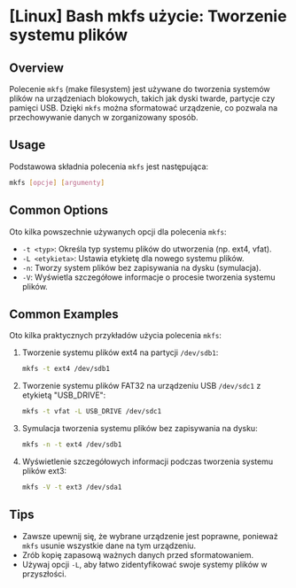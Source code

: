 # [Linux] Bash mkfs użycie: Tworzenie systemu plików

## Overview
Polecenie `mkfs` (make filesystem) jest używane do tworzenia systemów plików na urządzeniach blokowych, takich jak dyski twarde, partycje czy pamięci USB. Dzięki `mkfs` można sformatować urządzenie, co pozwala na przechowywanie danych w zorganizowany sposób.

## Usage
Podstawowa składnia polecenia `mkfs` jest następująca:

```bash
mkfs [opcje] [argumenty]
```

## Common Options
Oto kilka powszechnie używanych opcji dla polecenia `mkfs`:

- `-t <typ>`: Określa typ systemu plików do utworzenia (np. ext4, vfat).
- `-L <etykieta>`: Ustawia etykietę dla nowego systemu plików.
- `-n`: Tworzy system plików bez zapisywania na dysku (symulacja).
- `-V`: Wyświetla szczegółowe informacje o procesie tworzenia systemu plików.

## Common Examples
Oto kilka praktycznych przykładów użycia polecenia `mkfs`:

1. Tworzenie systemu plików ext4 na partycji `/dev/sdb1`:

   ```bash
   mkfs -t ext4 /dev/sdb1
   ```

2. Tworzenie systemu plików FAT32 na urządzeniu USB `/dev/sdc1` z etykietą "USB_DRIVE":

   ```bash
   mkfs -t vfat -L USB_DRIVE /dev/sdc1
   ```

3. Symulacja tworzenia systemu plików bez zapisywania na dysku:

   ```bash
   mkfs -n -t ext4 /dev/sdb1
   ```

4. Wyświetlenie szczegółowych informacji podczas tworzenia systemu plików ext3:

   ```bash
   mkfs -V -t ext3 /dev/sda1
   ```

## Tips
- Zawsze upewnij się, że wybrane urządzenie jest poprawne, ponieważ `mkfs` usunie wszystkie dane na tym urządzeniu.
- Zrób kopię zapasową ważnych danych przed sformatowaniem.
- Używaj opcji `-L`, aby łatwo zidentyfikować swoje systemy plików w przyszłości.